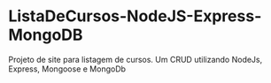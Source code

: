 # ListaDeCursos-NodeJS-Express-MongoDB
Projeto de site para listagem de cursos. Um CRUD utilizando NodeJs, Express, Mongoose e MongoDb
